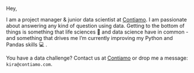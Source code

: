 Hey,

I am a project manager & junior data scientist at [Contiamo](www.contiamo.com). 
I am passionate about answering any kind of question using data. Getting to the bottom of things is something that life sciences 🌱 and data science have in common - and something that drives me
I’m currently improving my Python and Pandas skills 💻 . 

You have a data challenge? Contact us at [Contiamo](www.contiamo.com) or drop me a message: `kira@contiamo.com`.
